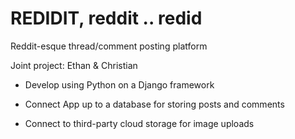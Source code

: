 # REDIDIT, reddit .. redid
Reddit-esque thread/comment posting platform

Joint project: Ethan & Christian

- Develop using Python on a Django framework

- Connect App up to a database for storing posts and comments

- Connect to third-party cloud storage for image uploads